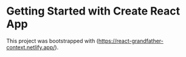 # Getting Started with Create React App

This project was bootstrapped with (https://react-grandfather-context.netlify.app/).



